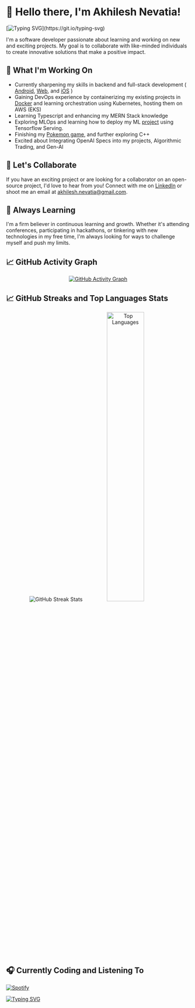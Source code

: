 # 👋 Hello there, I'm Akhilesh Nevatia!


[![Typing SVG](https://readme-typing-svg.demolab.com/?lines=Welcome+to+my+Github+Profile;Feel+Free+to+explore!;)](https://git.io/typing-svg)

I'm a software developer passionate about learning and working on new and exciting projects. My goal is to collaborate with like-minded individuals to create innovative solutions that make a positive impact.

## 🔭 What I'm Working On

- Currently sharpening my skills in backend and full-stack development ( [Android](https://www.github.com/akhilnev/SwipeHire), [Web](https://www.github.com/akhilnev/Melophilia), and [iOS](https://www.github.com/akhilnev/Iwear) )
- Gaining DevOps experience by containerizing my existing projects in [Docker](https://www.github.com/akhilnev/docker-roadmap) and learning orchestration using Kubernetes, hosting them on AWS (EKS)
- Learning Typescript and enhancing my MERN Stack knowledge
- Exploring MLOps and learning how to deploy my ML [project](https://www.github.com/akhilnev/StockNNetPredict) using Tensorflow Serving.
- Finishing my [Pokemon game](https://www.github.com/akhilnev/327), and further exploring C++
- Excited about Integrating OpenAI Specs into my projects, Algorithmic Trading, and Gen-AI 

## 🤝 Let's Collaborate

If you have an exciting project or are looking for a collaborator on an open-source project, I'd love to hear from you! Connect with me on [LinkedIn](https://www.linkedin.com/in/akhilnev/) or shoot me an email at [akhilesh.nevatia@gmail.com](mailto:Akhilesh.nevatia@gmail.com).

## 🌱 Always Learning

I'm a firm believer in continuous learning and growth. Whether it's attending conferences, participating in hackathons, or tinkering with new technologies in my free time, I'm always looking for ways to challenge myself and push my limits.

## 📈 GitHub Activity Graph 

<!-- GitHub Activity Graph -->
<p align="center">
  <a href="https://github.com/ashutosh00710/github-readme-activity-graph">
    <img src="https://github-readme-activity-graph.vercel.app/graph?username=akhilnev&hide=issues&bg_color=151515" alt="GitHub Activity Graph">
  </a>
</p>

## 📈 GitHub Streaks and Top Languages Stats

<!-- GitHub Streak Stats -->
<p align="center">
  <img src="https://github-readme-streak-stats.herokuapp.com/?user=akhilnev&theme=tokyonight&hide_border=false" alt="GitHub Streak Stats">
  <img src="https://github-readme-stats.vercel.app/api/top-langs/?username=akhilnev&theme=tokyonight&show_icons=true&hide_border=false&layout=compact" alt="Top Languages" style="width: 45%;">
</p>

## 🎧 Currently Coding and Listening To 

[![Spotify](https://spotify-github-profile.vercel.app/api/view?uid=1vyi5nibm9e0v7qaw0y8zuhv1&cover_image=true&theme=novatorem&show_offline=true&background_color=ffa57d&interchange=false&bar_color=2c1376&bar_color_cover=false)](https://spotify-github-profile.vercel.app/api/view?uid=1vyi5nibm9e0v7qaw0y8zuhv1&redirect=true)

[![Typing SVG](https://readme-typing-svg.demolab.com/?lines=Thanks+for+stopping+by!<3)](https://git.io/typing-svg)
